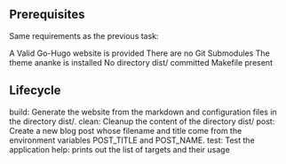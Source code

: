 ## Prerequisites
Same requirements as the previous task:

A Valid Go-Hugo website is provided
There are no Git Submodules
The theme ananke is installed
No directory dist/ committed
Makefile present
## Lifecycle
build:  Generate the website from the markdown and configuration files in the directory dist/.
clean:  Cleanup the content of the directory dist/
post:  Create a new blog post whose filename and title come from the environment variables POST_TITLE and POST_NAME.
test: Test the application
help:  prints out the list of targets and their usage
